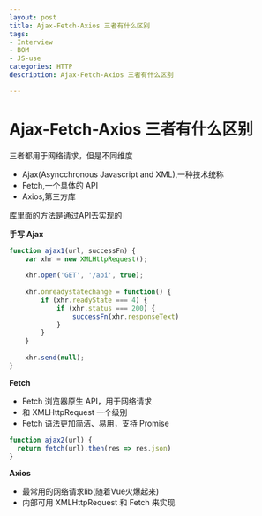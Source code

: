 ```yaml
---
layout: post
title: Ajax-Fetch-Axios 三者有什么区别
tags:
- Interview
- BOM
- JS-use
categories: HTTP
description: Ajax-Fetch-Axios 三者有什么区别

---
```


# Ajax-Fetch-Axios 三者有什么区别

三者都用于网络请求，但是不同维度

- Ajax(Asyncchronous Javascript and XML),一种技术统称  
- Fetch,一个具体的 API  
- Axios,第三方库  

库里面的方法是通过API去实现的

**手写 Ajax**

```js
function ajax1(url, successFn) {
	var xhr = new XMLHttpRequest();
	
	xhr.open('GET', '/api', true);
	
	xhr.onreadystatechange = function() {
		if (xhr.readyState === 4) {
			if (xhr.status === 200) {
				successFn(xhr.responseText)
			}
		}
	}
	
	xhr.send(null);
}
```

**Fetch**

- Fetch 浏览器原生 API，用于网络请求  
- 和 XMLHttpRequest 一个级别  
- Fetch 语法更加简洁、易用，支持 Promise  

```js
function ajax2(url) {
  return fetch(url).then(res => res.json)
}
```

**Axios**

- 最常用的网络请求lib(随着Vue火爆起来)  
- 内部可用 XMLHttpRequest 和 Fetch 来实现  


